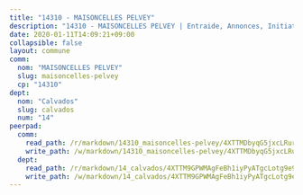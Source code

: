 ```yaml
---
title: "14310 - MAISONCELLES PELVEY"
description: "14310 - MAISONCELLES PELVEY | Entraide, Annonces, Initiatives"
date: 2020-01-11T14:09:21+09:00
collapsible: false
layout: commune
comm:
  nom: "MAISONCELLES PELVEY"
  slug: maisoncelles-pelvey
  cp: "14310"
dept:
  nom: "Calvados"
  slug: calvados
  num: "14"
peerpad:
  comm:
    read_path: /r/markdown/14310_maisoncelles-pelvey/4XTTMDbyqG5jxcLRur3sSWbFD4eGBQTDGGF7S8a22PSjBQFqQ
    write_path: /w/markdown/14310_maisoncelles-pelvey/4XTTMDbyqG5jxcLRur3sSWbFD4eGBQTDGGF7S8a22PSjBQFqQ-K3TgUSXQD7oTknDTKqbfPv8BupmX544ymwp7jVQRVqXaWURnKiXgBNJZw8weCsSgQhshKuBo8FXhfDanvkmjzLWZtohEgxXoHSKG2xMEKngyKEA48fWNhF59NY1D1tKwSGRHkxuk
  dept:
    read_path: /r/markdown/14_calvados/4XTTM9GPWMAgFeBh1iyPyATgcLotg9e9APJpQBEyY3RZiUwJ6
    write_path: /w/markdown/14_calvados/4XTTM9GPWMAgFeBh1iyPyATgcLotg9e9APJpQBEyY3RZiUwJ6-K3TgUXWJAT2cYJ9ZstQphkkm2za8um5GwwXsivqaDFTgbhMDcHaRXnT3h69szAqCyvWcFfDim5fkwc6CXdUtyvPpirbD1TPAb6xCxpPN6dR3zzDRe29YehQYbhZdjvZYkgztJYvi
---
```


